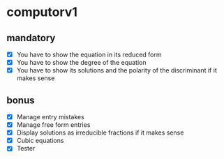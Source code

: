 # computorv1

## mandatory

- [X] You have to show the equation in its reduced form
- [X] You have to show the degree of the equation
- [X] You have to show its solutions and the polarity of the discriminant if it makes sense

## bonus

- [X] Manage entry mistakes
- [X] Manage free form entries
- [X] Display solutions as irreducible fractions if it makes sense
- [X] Cubic equations
- [X] Tester
